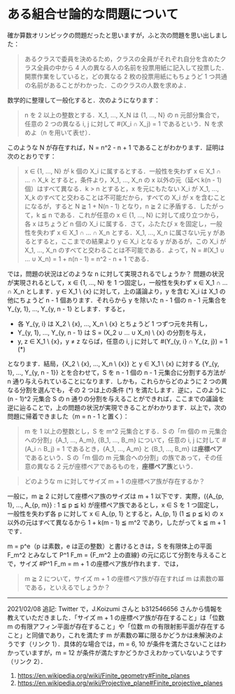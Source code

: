 # ある組合せ論的な問題について

確か算数オリンピックの問題だったと思いますが，ふと次の問題を思い出しました：

> あるクラスで委員を決めるため，クラスの全員がそれぞれ自分を含めたクラス全員の中から 4 人の異なる人の名前を投票用紙に記入して投票した．開票作業をしていると，どの異なる 2 枚の投票用紙にもちょうど 1 つ共通の名前があることがわかった．このクラスの人数を求めよ．

数学的に整理して一般化すると．次のようになります：

> n を 2 以上の整数とする．X_1, ..., X_N は {1, ..., N} の n 元部分集合で，任意の 2 つの異なる i, j に対して #(X_i ∩ X_j) = 1 であるという．N を求めよ（n を用いて表せ）．

このような N が存在すれば，N = n^2 - n + 1 であることがわかります．証明は次のとおりです：

> x ∈ {1, ..., N} が k 個の X_i に属するとする．一般性を失わず x ∈ X_1 ∩ ... ∩ X_k とすると，条件より，X_1, ..., X_n の x 以外の元（延べ k(n - 1) 個）はすべて異なる．k > n とすると，x を元にもたない X_i が X_1, ..., X_k のすべてと交わることは不可能だから，すべての X_i が x を含むことになるが，すると N ≧ 1 + N(n - 1) となり，n ≧ 2 に矛盾する．したがって，k ≦ n である．これが任意の x ∈ {1, ..., N} に対して成り立つから，各 x はちょうど n 個の X_i に属する．さて，ふたたび x を固定し，一般性を失わず x ∈ X_1 ∩ ... ∩ X_n とする．X_1, ..., X_n に属さない元 y があるとすると，ここまでの結果より y ∈ X_i となる y があるが，この X_i が X_1, ..., X_n のすべてと交わることは不可能である．よって，N = #(X_1 ∪ ... ∪ X_n) = 1 + n(n - 1) = n^2 - n + 1 である．

では，問題の状況はどのような n に対して実現されるでしょうか？ 問題の状況が実現されるとして，x ∈ {1, ..., N} を 1 つ固定し，一般性を失わず x ∈ X_1 ∩ ... ∩ X_n とします．y ∈ X_1 \ {x} に対して，上の議論より，y を含む X_i は X_1 の他にちょうど n - 1 個あります．それらから y を除いた n - 1 個の n - 1 元集合を Y_{y, 1}, ..., Y_{y, n - 1} とします．すると，

* 各 Y_{y, i} は X_2 \ {x}, ..., X_n \ {x} とちょうど 1 つずつ元を共有し，
* Y_{y, 1}, ..., Y_{y, n - 1} は S = (X_2 ∪ ... ∪ X_n) \ {x} の分割を与え，
* y, z ∈ X_1 \ {x}，y ≠ z ならば，任意の i, j に対して #(Y_{y, i} ∩ Y_{z, j}) = 1 (\*)

となります．結局，{X_2 \ {x}, ..., X_n \ {x}} と y ∈ X_1 \ {x} に対する {Y_{y, 1}, ..., Y_{y, n - 1}} とを合わせて，S を n - 1 個の n - 1 元集合に分割する方法が n 通り与えられていることになります．しかも，これらからどのように 2 つの異なる分割を選んでも，その 2 つは上の条件 (\*) を満たします．逆に，このように (n - 1)^2 元集合 S の n 通りの分割を与えることができれば，ここまでの議論を逆に辿ることで，上の問題の状況が実現できることがわかります．以上で，次の問題に帰着できました（m = n - 1 と置く）：

> m を 1 以上の整数とし，S を m^2 元集合とする．S の「m 個の m 元集合への分割」{A_1, ..., A_m}, {B_1, ..., B_m} について，任意の i, j に対して #(A_i ∩ B_j) = 1 であるとき，{A_1, ..., A_m} と {B_1, ..., B_m} は**座標ペア**であるという．S の「m 個の m 元集合への分割」の族であって，その任意の異なる 2 元が座標ペアであるものを，**座標ペア族**という．

> どのような m に対してサイズ m + 1 の座標ペア族が存在するか？

一般に，m ≧ 2 に対して座標ペア族のサイズは m + 1 以下です．実際，({A_{p, 1}, ..., A_{p, m}} : 1 ≦ p ≦ k) が座標ペア族であるとし，x ∈ S を 1 つ固定し，一般性を失わず各 p に対して x ∈ A_{p, 1} とすると，A_{p, 1} (1 ≦ p ≦ k) の x 以外の元はすべて異なるから 1 + k(m - 1) ≦ m^2 であり，したがって k ≦ m + 1 です．

m = p^e（p は素数，e は正の整数）と書けるときは，S を有限体上の平面 F_m^2 とみなして P^1 F_m = {F_m^2 上の直線} の元に応じて分割を与えることで，サイズ #P^1 F_m = m + 1 の座標ペア族が作れます．では，

> m ≧ 2 について，サイズ m + 1 の座標ペア族が存在すれば m は素数の冪である，といえるでしょうか？

---

2021/02/08 追記: Twitter で，J.Koizumi さんと b312546656 さんから情報を教えていただきました．「サイズ m + 1 の座標ペア族が存在すること」は「位数 m の有限アフィン平面が存在すること」や「位数 m の有限射影平面が存在すること」と同値であり，これを満たす m が素数の冪に限るかどうかは未解決のようです（リンク 1）．具体的な場合では，m = 6, 10 が条件を満たさないことはわかっていますが，m = 12 が条件が満たすかどうかさえわかっていないようです（リンク 2）．

1. https://en.wikipedia.org/wiki/Finite_geometry#Finite_planes
1. https://en.wikipedia.org/wiki/Projective_plane#Finite_projective_planes
